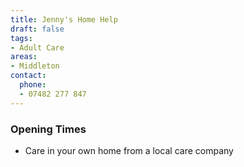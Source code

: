 ```yaml
---
title: Jenny's Home Help
draft: false
tags:
- Adult Care
areas:
- Middleton
contact:
  phone:
  - 07482 277 847
---
```


### Opening Times
* Care in your own home from a local care company